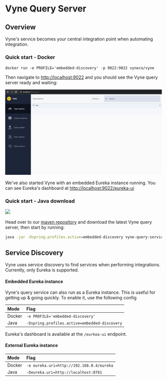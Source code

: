 # Vyne Query Server

## Overview

Vyne's service becomes your central integration point when automating integration.

### Quick start - Docker

```text
docker run -e PROFILE='embedded-discovery' -p 9022:9022 vyneco/vyne 
```

Then navigate to [http://localhost:9022](http://localhost:9022) and you should see the Vyne query server ready and waiting:

![](.gitbook/assets/image%20%2811%29.png)

We've also started Vyne with an embedded Eureka instance running.  You can see Eureka's dashboard at [http://localhost:9022/eureka-ui](http://localhost:9022/eureka-ui)

###  Quick start - Java download 

![](https://img.shields.io/badge/dynamic/xml.svg?label=latest&url=https%3A%2F%2Fnexus.vyne.io%2Frepository%2Fmaven-releases%2Fio%2Fvyne%2Fvyne-query-service%2Fmaven-metadata.xml&query=%2F%2Frelease&colorB=green&prefix=v)

Head over to our [maven repository](https://repo.vyne.co) and download the latest Vyne query server, then start by running:

```bash
java -jar -Dspring.profiles.active=embedded-discovery vyne-query-service.jar
```

## Service Discovery

Vyne uses service discovery to find services when performing integrations.  Currently, only Eureka is supported.  

#### Embedded Eureka instance

Vyne's query service can also run as a Eureka instance.  This is useful for getting up & going quickly.  To enable it, use the following config

| Mode | Flag |
| :--- | :--- |
| Docker | `-e PROFILE='embedded-discovery'` |
| Java | `-Dspring.profiles.active=embedded-discovery` |

Eureka's dashboard is available at the `/eurkea-ui` endpoint.

#### External Eureka instance

| Mode | Flag |
| :--- | :--- |
| Docker | `-e eureka.uri=http://192.168.0.4/eureka` |
| Java | `-Deureka.uri=http://localhost:8761` |



